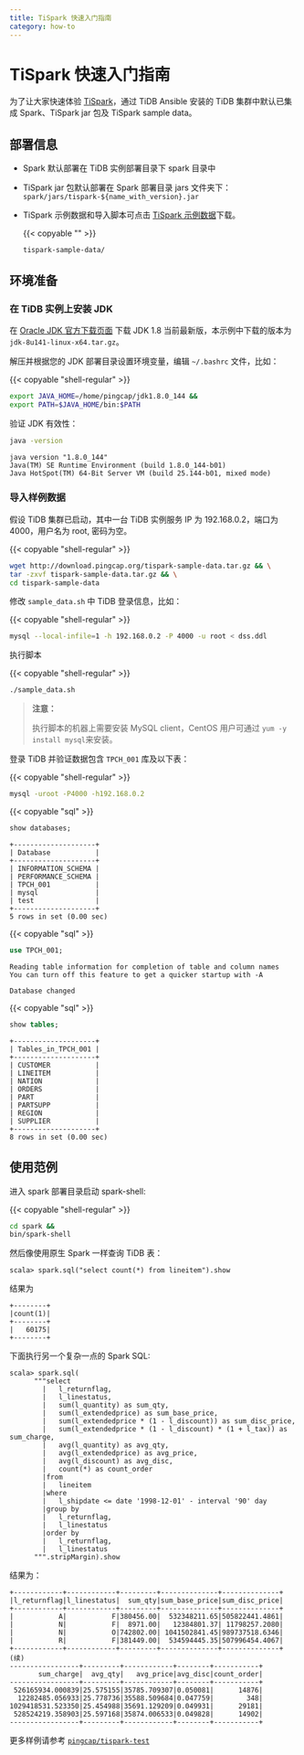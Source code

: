 ```yaml
---
title: TiSpark 快速入门指南
category: how-to
---
```


# TiSpark 快速入门指南

为了让大家快速体验 [TiSpark](/dev/reference/tispark.md)，通过 TiDB Ansible 安装的 TiDB 集群中默认已集成 Spark、TiSpark jar 包及 TiSpark sample data。

## 部署信息

- Spark 默认部署在 TiDB 实例部署目录下 spark 目录中
- TiSpark jar 包默认部署在 Spark 部署目录 jars 文件夹下：`spark/jars/tispark-${name_with_version}.jar`
- TiSpark 示例数据和导入脚本可点击 [TiSpark 示例数据](http://download.pingcap.org/tispark-sample-data.tar.gz)下载。

   {{< copyable "" >}}

   ```
   tispark-sample-data/
   ```

## 环境准备

### 在 TiDB 实例上安装 JDK

在 [Oracle JDK 官方下载页面](http://www.oracle.com/technetwork/java/javase/downloads/java-archive-javase8-2177648.html) 下载 JDK 1.8 当前最新版，本示例中下载的版本为 `jdk-8u141-linux-x64.tar.gz`。

解压并根据您的 JDK 部署目录设置环境变量，编辑 `~/.bashrc` 文件，比如：

{{< copyable "shell-regular" >}}

```bash
export JAVA_HOME=/home/pingcap/jdk1.8.0_144 &&
export PATH=$JAVA_HOME/bin:$PATH
```

验证 JDK 有效性：

```bash
java -version
```

```
java version "1.8.0_144"
Java(TM) SE Runtime Environment (build 1.8.0_144-b01)
Java HotSpot(TM) 64-Bit Server VM (build 25.144-b01, mixed mode)
```

### 导入样例数据

假设 TiDB 集群已启动，其中一台 TiDB 实例服务 IP 为 192.168.0.2，端口为 4000，用户名为 root, 密码为空。

{{< copyable "shell-regular" >}}

```bash
wget http://download.pingcap.org/tispark-sample-data.tar.gz && \
tar -zxvf tispark-sample-data.tar.gz && \
cd tispark-sample-data
```

修改 `sample_data.sh` 中 TiDB 登录信息，比如：

{{< copyable "shell-regular" >}}

```bash
mysql --local-infile=1 -h 192.168.0.2 -P 4000 -u root < dss.ddl
```

执行脚本

{{< copyable "shell-regular" >}}

```bash
./sample_data.sh
```

> **注意：**
>
> 执行脚本的机器上需要安装 MySQL client，CentOS 用户可通过 `yum -y install mysql`来安装。

登录 TiDB 并验证数据包含 `TPCH_001` 库及以下表：

{{< copyable "shell-regular" >}}

```bash
mysql -uroot -P4000 -h192.168.0.2
```

{{< copyable "sql" >}}

```sql
show databases;
```

```
+--------------------+
| Database           |
+--------------------+
| INFORMATION_SCHEMA |
| PERFORMANCE_SCHEMA |
| TPCH_001           |
| mysql              |
| test               |
+--------------------+
5 rows in set (0.00 sec)
```

{{< copyable "sql" >}}

```sql
use TPCH_001;
```

```
Reading table information for completion of table and column names
You can turn off this feature to get a quicker startup with -A

Database changed
```

{{< copyable "sql" >}}

```sql
show tables;
```

```
+--------------------+
| Tables_in_TPCH_001 |
+--------------------+
| CUSTOMER           |
| LINEITEM           |
| NATION             |
| ORDERS             |
| PART               |
| PARTSUPP           |
| REGION             |
| SUPPLIER           |
+--------------------+
8 rows in set (0.00 sec)
```

## 使用范例

进入 spark 部署目录启动 spark-shell:

{{< copyable "shell-regular" >}}

```bash
cd spark &&
bin/spark-shell
```

然后像使用原生 Spark 一样查询 TiDB 表：

```shell
scala> spark.sql("select count(*) from lineitem").show
```

结果为

```
+--------+
|count(1)|
+--------+
|   60175|
+--------+
```

下面执行另一个复杂一点的 Spark SQL:

```shell
scala> spark.sql(
      """select
        |   l_returnflag,
        |   l_linestatus,
        |   sum(l_quantity) as sum_qty,
        |   sum(l_extendedprice) as sum_base_price,
        |   sum(l_extendedprice * (1 - l_discount)) as sum_disc_price,
        |   sum(l_extendedprice * (1 - l_discount) * (1 + l_tax)) as sum_charge,
        |   avg(l_quantity) as avg_qty,
        |   avg(l_extendedprice) as avg_price,
        |   avg(l_discount) as avg_disc,
        |   count(*) as count_order
        |from
        |   lineitem
        |where
        |   l_shipdate <= date '1998-12-01' - interval '90' day
        |group by
        |   l_returnflag,
        |   l_linestatus
        |order by
        |   l_returnflag,
        |   l_linestatus
      """.stripMargin).show
```

结果为：

```
+------------+------------+---------+--------------+--------------+
|l_returnflag|l_linestatus|  sum_qty|sum_base_price|sum_disc_price|
+------------+------------+---------+--------------+--------------+
|           A|           F|380456.00|  532348211.65|505822441.4861|
|           N|           F|  8971.00|   12384801.37| 11798257.2080|
|           N|           O|742802.00| 1041502841.45|989737518.6346|
|           R|           F|381449.00|  534594445.35|507996454.4067|
+------------+------------+---------+--------------+--------------+
(续)
-----------------+---------+------------+--------+-----------+
       sum_charge|  avg_qty|   avg_price|avg_disc|count_order|
-----------------+---------+------------+--------+-----------+
 526165934.000839|25.575155|35785.709307|0.050081|      14876|
  12282485.056933|25.778736|35588.509684|0.047759|        348|
1029418531.523350|25.454988|35691.129209|0.049931|      29181|
 528524219.358903|25.597168|35874.006533|0.049828|      14902|
-----------------+---------+------------+--------+-----------+
```

更多样例请参考 [`pingcap/tispark-test`](https://github.com/pingcap/tispark-test/tree/master/tpch/sparksql)
